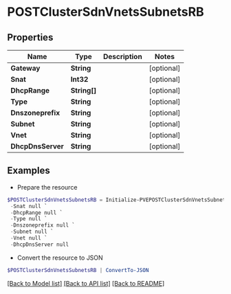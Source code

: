 # POSTClusterSdnVnetsSubnetsRB
## Properties

Name | Type | Description | Notes
------------ | ------------- | ------------- | -------------
**Gateway** | **String** |  | [optional] 
**Snat** | **Int32** |  | [optional] 
**DhcpRange** | **String[]** |  | [optional] 
**Type** | **String** |  | [optional] 
**Dnszoneprefix** | **String** |  | [optional] 
**Subnet** | **String** |  | [optional] 
**Vnet** | **String** |  | [optional] 
**DhcpDnsServer** | **String** |  | [optional] 

## Examples

- Prepare the resource
```powershell
$POSTClusterSdnVnetsSubnetsRB = Initialize-PVEPOSTClusterSdnVnetsSubnetsRB  -Gateway null `
 -Snat null `
 -DhcpRange null `
 -Type null `
 -Dnszoneprefix null `
 -Subnet null `
 -Vnet null `
 -DhcpDnsServer null
```

- Convert the resource to JSON
```powershell
$POSTClusterSdnVnetsSubnetsRB | ConvertTo-JSON
```

[[Back to Model list]](../README.md#documentation-for-models) [[Back to API list]](../README.md#documentation-for-api-endpoints) [[Back to README]](../README.md)

